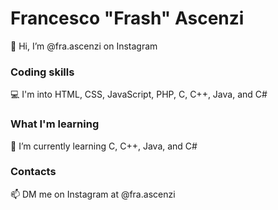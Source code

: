 # Francesco "Frash" Ascenzi

👋 Hi, I’m @fra.ascenzi on Instagram

### Coding skills
💻 I'm into HTML, CSS, JavaScript, PHP, C, C++, Java, and C#

### What I'm learning
🌱 I’m currently learning C, C++, Java, and C#

### Contacts
📫 DM me on Instagram at @fra.ascenzi
